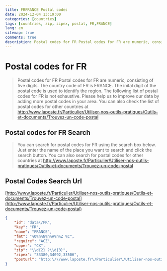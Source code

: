 ```yaml
---
title: FRFRANCE Postal codes 
date: 2024-12-04 13:19:00
categories: [countries]
tags: [countries, zip, zipex, postal, FR,FRANCE]
lang: en
sitemap: true
comments: true
description: Postal codes for FR Postal codes for FR are numeric, consisting of five digits. The country code of FR is FRANCE. The inital digit of the postal code is used to identify the region. The following list of postal codes for FR is not exhaustive. Please help us to improve our data by adding more postal codes in your area. You can also check the list of postal codes for other countries at http://www.laposte.fr/Particulier/Utiliser-nos-outils-pratiques/Outils-et-documents/Trouvez-un-code-postal
---
```


# Postal codes for FR
> Postal codes for FR Postal codes for FR are numeric, consisting of five digits. The country code of FR is FRANCE. The inital digit of the postal code is used to identify the region. The following list of postal codes for FR is not exhaustive. Please help us to improve our data by adding more postal codes in your area. You can also check the list of postal codes for other countries at http://www.laposte.fr/Particulier/Utiliser-nos-outils-pratiques/Outils-et-documents/Trouvez-un-code-postal

## Postal codes for FR Search 
> You can search for postal codes for FR using the search box below. Just enter the name of the place you want to search and click the search button. You can also search for postal codes for other countries at http://www.laposte.fr/Particulier/Utiliser-nos-outils-pratiques/Outils-et-documents/Trouvez-un-code-postal

## Postal Codes Search Url

[http://www.laposte.fr/Particulier/Utiliser-nos-outils-pratiques/Outils-et-documents/Trouvez-un-code-postal](http://www.laposte.fr/Particulier/Utiliser-nos-outils-pratiques/Outils-et-documents/Trouvez-un-code-postal)
```json
{
    "id": "data\/FR",
    "key": "FR",
    "name": "FRANCE",
    "fmt": "%O%n%N%n%A%n%Z %C",
    "require": "ACZ",
    "upper": "CX",
    "zip": "\\d{2} ?\\d{3}",
    "zipex": "33380,34092,33506",
    "posturl": "http:\/\/www.laposte.fr\/Particulier\/Utiliser-nos-outils-pratiques\/Outils-et-documents\/Trouvez-un-code-postal"
}
```

